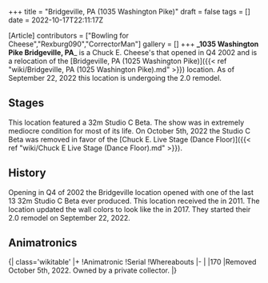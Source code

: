 +++
title = "Bridgeville, PA (1035 Washington Pike)"
draft = false
tags = []
date = 2022-10-17T22:11:17Z

[Article]
contributors = ["Bowling for Cheese","Rexburg090","CorrectorMan"]
gallery = []
+++
**_1035 Washington Pike Bridgeville, PA**_ is a Chuck E. Cheese's that opened in Q4 2002 and is a relocation of the [Bridgeville, PA (1025 Washington Pike)]({{< ref "wiki/Bridgeville, PA (1025 Washington Pike).md" >}}) location. As of September 22, 2022 this location is undergoing the 2.0 remodel.


## Stages ##
This location featured a 32m Studio C Beta. The show was in extremely mediocre condition for most of its life. On October 5th, 2022 the Studio C Beta was removed in favor of the [Chuck E. Live Stage (Dance Floor)]({{< ref "wiki/Chuck E Live Stage (Dance Floor).md" >}}).

## History ##
Opening in Q4 of 2002 the Bridgeville location opened with one of the last 13 32m Studio C Beta ever produced. This location received the  in 2011. The location updated the wall colors to look like the  in 2017. They started their 2.0 remodel on September 22, 2022.

## Animatronics ##
{| class='wikitable'
|+
!Animatronic
!Serial
!Whereabouts
|-
|
|170
|Removed October 5th, 2022. Owned by a private collector.
|}